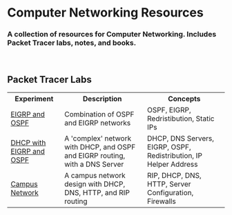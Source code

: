 # Computer Networking Resources
### A collection of resources for Computer Networking. Includes Packet Tracer labs, notes, and books.
<br>

## Packet Tracer Labs
<table>
<tr>
    <th>Experiment</th>
    <th>Description</th>
    <th>Concepts</th>
</tr>
<tr>
    <td><a href="https://github.com/danish17/computernetworks/blob/main/Packet%20Tracer%20Experiments/DHCP-DNS%20Server%20with%20OSPF-EIGRP.pkt">EIGRP and OSPF</a></td>
    <td>Combination of OSPF and EIGRP networks</td>
    <td>OSPF, EIGRP, Redristibution, Static IPs</td>
</tr>
<tr>
    <td><a href="https://github.com/danish17/computernetworks/blob/main/Packet%20Tracer%20Experiments/DHCP-DNS%20Server%20with%20OSPF-EIGRP.pkt">DHCP with EIGRP and OSPF</a></td>
    <td>A 'complex' network with DHCP, and OSPF and EIGRP routing, with a DNS Server</td>
    <td>DHCP, DNS Servers, EIGRP, OSPF, Redistribution, IP Helper Address</td>
</tr>
<tr>
    <td><a href="https://github.com/danish17/computernetworks/blob/main/Packet%20Tracer%20Experiments/Campus%20Network.pkt">Campus Network</a></td>
    <td>A campus network design with DHCP, DNS, HTTP, and RIP routing</td>
    <td>RIP, DHCP, DNS, HTTP, Server Configuration, Firewalls</td>
</tr>
</table>